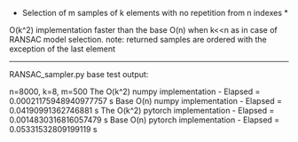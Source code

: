 * Selection of m samples of k elements with no repetition from n indexes *

O(k^2) implementation faster than the base O(n) when k<<n as in case of RANSAC model selection.
note: returned samples are ordered with the exception of the last element

---
RANSAC_sampler.py base test output:

n=8000, k=8, m=500
The O(k^2) numpy implementation - Elapsed = 0.00021175948940977757 s
Base O(n) numpy implementation - Elapsed = 0.04190991362746881 s
The O(k^2) pytorch implementation - Elapsed = 0.0014830316816057479 s
Base O(n) pytorch implementation - Elapsed = 0.05331532809199119 s